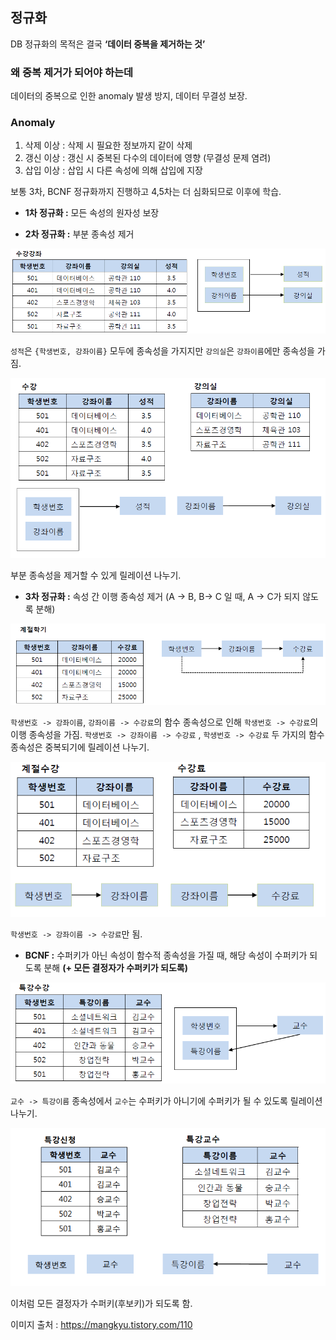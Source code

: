 ## 정규화

DB 정규화의 목적은 결국 **‘데이터 중복을 제거하는 것’**

### 왜 중복 제거가 되어야 하는데

데이터의 중복으로 인한 anomaly 발생 방지, 데이터 무결성 보장.

### Anomaly

1. 삭제 이상 : 삭제 시 필요한 정보까지 같이 삭제
2. 갱신 이상 : 갱신 시 중복된 다수의 데이터에 영향 (무결성 문제 염려)
3. 삽입 이상 : 삽입 시 다른 속성에 의해 삽입에 지장

보통 3차, BCNF 정규화까지 진행하고 4,5차는 더 심화되므로 이후에 학습.

- **1차 정규화 :** 모든 속성의 원자성 보장

- **2차 정규화 :** 부분 종속성 제거

![2NF1](../images/2NF_1.png)

`성적`은 `{학생번호, 강좌이름}` 모두에 종속성을 가지지만 `강의실`은 `강좌이름`에만 종속성을 가짐.

![2NF2](../images/2NF_2.png)

부분 종속성을 제거할 수 있게 릴레이션 나누기.

- **3차 정규화 :** 속성 간 이행 종속성 제거 (A -> B, B-> C 일 때, A -> C가 되지 않도록 분해)

![3NF1](../images/3NF_1.png)

`학생번호 -> 강좌이름`, `강좌이름 -> 수강료`의 함수 종속성으로 인해 `학생번호 -> 수강료`의 이행 종속성을 가짐.
`학생번호 -> 강좌이름 -> 수강료` , `학생번호 -> 수강료` 두 가지의 함수 종속성은 중복되기에 릴레이션 나누기.

![3NF2](../images/3NF_2.png)

`학생번호 -> 강좌이름 -> 수강료`만 됨.

- **BCNF :** 수퍼키가 아닌 속성이 함수적 종속성을 가질 때, 해당 속성이 수퍼키가 되도록 분해
  **(+ 모든 결정자가 수퍼키가 되도록)**

![BCNF1](../images/BCNF_1.png)

`교수 -> 특강이름` 종속성에서 `교수`는 수퍼키가 아니기에 수퍼키가 될 수 있도록 릴레이션 나누기.

![BCNF2](../images/BCNF_2.png)

이처럼 모든 결정자가 수퍼키(후보키)가 되도록 함.

이미지 출처 : https://mangkyu.tistory.com/110
